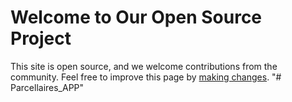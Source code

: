 # Welcome to Our Open Source Project

This site is open source, and we welcome contributions from the community. Feel free to improve this page by [making changes](#how-to-contribute).
"# Parcellaires_APP" 

